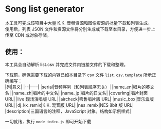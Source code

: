 # Song list generator

本工具可完成该项目中大量 K.K. 音频资源和图像资源的批量下载和列表生成。  
使用后，列表 JSON 文件和资源文件将分别生成或下载至本目录，方便进一步上传至 CDN 或对象存储。

## 使用：
本工具会自动解析 list.csv 并完成文件内链接文件的下载和整理。

下载前，确保需要下载的内容已如本目录下 csv 文件 `list.csv.template` 所示正确编写：  
|列|意义|
|--|----|
|serial|音频序列（和列表顺序无关）|
|name_en|唱片的英文名|
|name_zh|唱片的中文名|
|name_jp|唱片的日文名|
|coverImg|唱片封面 URL|
|live|现场演唱版 URL|
|aircheck|零售唱片版 URL|
|music_box|音乐盒版 URL|
|dj_kk_remix|K.K. 混音版 URL|
|nes_remix|NES 8bit 版 URL|
|description|三国语言的注释，JavaScript 对象。结构如示例样式|

一切就绪，执行 `node index.js` 即可开始下载 